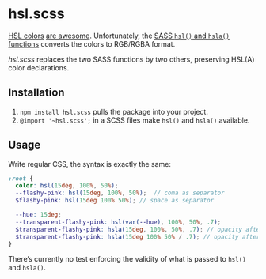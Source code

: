 # hsl.scss

[HSL colors](https://developer.mozilla.org/en-US/docs/Web/CSS/color_value#HSL_colors) [are awesome](https://www.sarasoueidan.com/blog/hex-rgb-to-hsl/). Unfortunately, the [SASS `hsl()` and `hsla()` functions](https://sass-lang.com/documentation/functions/color#hsl) converts the colors to RGB/RGBA format.

_hsl.scss_ replaces the two SASS functions by two others, preserving HSL(A) color declarations.

## Installation

1. `npm install hsl.scss` pulls the package into your project.
2. `@import '~hsl.scss';` in a SCSS files make `hsl()` and `hsla()` available.

## Usage

Write regular CSS, the syntax is exactly the same:
```scss
:root {
  color: hsl(15deg, 100%, 50%);
  --flashy-pink: hsl(15deg, 100%, 50%);  // coma as separator
  $flashy-pink: hsl(15deg 100% 50%); // space as separator

  --hue: 15deg;
  --transparent-flashy-pink: hsl(var(--hue), 100%, 50%, .7);
  $transparent-flashy-pink: hsla(15deg, 100%, 50%, .7); // opacity after a coma
  $transparent-flashy-pink: hsla(15deg 100% 50% / .7); // opacity after a slash
}
```

There’s currently no test enforcing the validity of what is passed to `hsl()` and `hsla()`.
